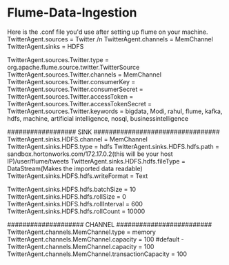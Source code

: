 # Flume-Data-Ingestion
Here is the .conf file you'd use after setting up flume on your machine.
TwitterAgent.sources = Twitter /n
TwitterAgent.channels = MemChannel
TwitterAgent.sinks = HDFS
 
TwitterAgent.sources.Twitter.type = org.apache.flume.source.twitter.TwitterSource
TwitterAgent.sources.Twitter.channels = MemChannel
TwitterAgent.sources.Twitter.consumerKey = <insert your key here>
TwitterAgent.sources.Twitter.consumerSecret = <insert your key here>
TwitterAgent.sources.Twitter.accessToken = <insert your key here>
TwitterAgent.sources.Twitter.accessTokenSecret = <insert your key here>
TwitterAgent.sources.Twitter.keywords = bigdata, Modi, rahul, flume, kafka, hdfs, machine, artificial intelligence, nosql, businessintelligence
 
################## SINK #################################
TwitterAgent.sinks.HDFS.channel = MemChannel
TwitterAgent.sinks.HDFS.type = hdfs
TwitterAgent.sinks.HDFS.hdfs.path = sandbox.hortonworks.com/172.17.0.2(this will be your host IP)/user/flume/tweets
TwitterAgent.sinks.HDFS.hdfs.fileType = DataStream(Makes the imported data readable)
TwitterAgent.sinks.HDFS.hdfs.writeFormat = Text
 
TwitterAgent.sinks.HDFS.hdfs.batchSize = 10
TwitterAgent.sinks.HDFS.hdfs.rollSize = 0
TwitterAgent.sinks.HDFS.hdfs.rollInterval = 600
TwitterAgent.sinks.HDFS.hdfs.rollCount = 10000
 
#################### CHANNEL #########################
TwitterAgent.channels.MemChannel.type = memory
TwitterAgent.channels.MemChannel.capacity = 100
#default - TwitterAgent.channels.MemChannel.capacity = 100
TwitterAgent.channels.MemChannel.transactionCapacity = 100
 
